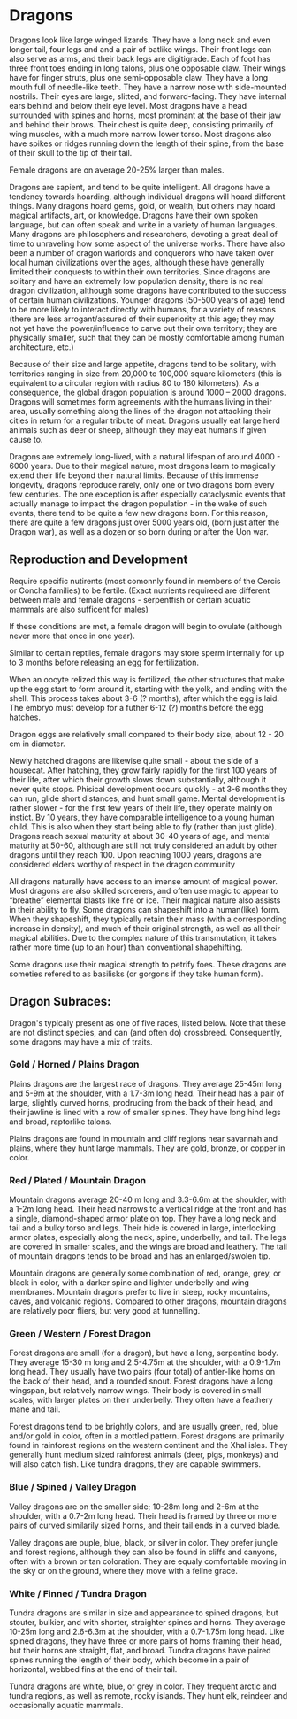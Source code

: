 # Dragons

Dragons look like large winged lizards. They have a long neck and even longer tail, four legs and and a pair of batlike wings. 
Their front legs can also serve as arms, and their back legs are digitigrade. Each of foot has three front toes ending in long talons, plus one opposable claw. Their wings have for finger struts, plus one semi-opposable claw.
They have a long mouth full of needle-like teeth. They have a narrow nose with side-mounted nostrils. Their eyes are large, slitted, and forward-facing. They have internal ears behind and below their eye level. Most dragons 
have a head surrounded with spines and horns, most prominant at the base of their jaw and behind their brows.
Their chest is quite deep, consisting primarily of wing muscles, with a much more narrow lower torso.
Most dragons also have spikes or ridges running down the length of their spine, from the base of their skull to the tip of their tail.

Female dragons are on average 20-25% larger than males.

Dragons are sapient, and tend to be quite intelligent. All dragons have a tendency towards hoarding, although individual dragons will hoard different things. Many dragons hoard gems, gold, or wealth, but others may hoard 
magical artifacts, art, or knowledge. Dragons have their own spoken language, but can often speak and write in a variety of human languages. Many dragons are philosophers and researchers, devoting a great deal of time to 
unraveling how some aspect of the universe works. There have also been a number of dragon warlords and conquerors who have taken over local human civilizations over the ages, although these have generally limited their 
conquests to within their own territories. Since dragons are solitary and have an extremely low population density, there is no real dragon civilization, although some dragons have contributed to the success of certain 
human civilizations. Younger dragons (50-500 years of age) tend to be more likely to interact directly with humans, for a variety of reasons (there are less arrogant/assured of their superiority at this age; 
they may not yet have the power/influence to carve out their own territory; they are physically smaller, such that they can be mostly comfortable among human architecture, etc.)

Because of their size and large appetite, dragons tend to be solitary, with territories ranging in size from 20,000 to 100,000 square kilometers (this is equivalent to a circular region with radius 80 to 180 kilometers). 
As a consequence, the global dragon population is around 1000 – 2000 dragons. Dragons will sometimes form agreements with the humans living in their area, usually something along the lines of the dragon not attacking 
their cities in return for a regular tribute of meat. Dragons usually eat large herd animals such as deer or sheep, although they may eat humans if given cause to. 

Dragons are extremely long-lived, with a natural lifespan of around 4000 - 6000 years. Due to their magical nature, most dragons learn to magically extend their life beyond their natural limits.
Because of this immense longevity, dragons reproduce rarely, only one or two dragons born every few centuries. The one exception is after especially cataclysmic events that actually manage to impact the dragon population -
in the wake of such events, there tend to be quite a few new dragons born. For this reason, there are quite a few dragons just over 5000 years old, (born just after the Dragon war), as well as a dozen or so born during or after the Uon war. 

## Reproduction and Development

Require specific nutirents (most comonnly found in members of the Cercis or Concha families) to be fertile. 
(Exact nutrients requireed are different between male and female dragons - serpentfish or certain aquatic mammals are also sufficent for males)

If these conditions are met, a female dragon will begin to ovulate (although never more that once in one year). 

Similar to certain reptiles, female dragons may store sperm internally for up to 3 months before releasing an egg for fertilization.

When an oocyte relized this way is fertilized, the other structures that make up the egg start to form around it, starting with the yolk, and ending with the shell.
This process takes about 3-6 (? months), after which the egg is laid. The embryo must develop for a futher 6-12 (?) months before the egg hatches.

Dragon eggs are relatively small compared to their body size, about 12 - 20 cm in diameter.

Newly hatched dragons are likewise quite small - about the side of a housecat. 
After hatching, they grow fairly rapidly for the first 100 years of their life, after which their growth slows down substantially, although it never quite stops. 
Phisical development occurs quickly - at 3-6 months they can run, glide short distances, and hunt small game.
Mental development is rather slower - for the first few years of their life, they operate mainly on instict. By 10 years, they have comparable intelligence to a young human child. 
This is also when they start being able to fly (rather than just glide). Dragons reach sexual maturity at about 30-40 years of age, and mental maturity at 50-60, 
although are still not truly considered an adult by other dragons until they reach 100. Upon reaching 1000 years, dragons are considered elders worthy of respect in the dragon community


All dragons naturally have access to an imense amount of magical power. Most dragons are also skilled sorcerers, and often use magic to appear to “breathe” elemental blasts like fire or ice. 
Their magical nature also assists in their ability to fly. Some dragons can shapeshift into a human(like) form. When they shapeshift, they typically retain their mass (with a corresponding increase in density), 
and much of their original strength, as well as all their magical abilities. Due to the complex nature of this transmutation, it takes rather more time (up to an hour) than conventional shapehifting.

Some dragons use their magical strength to petrify foes. These dragons are someties refered to as basilisks (or gorgons if they take human form).

## Dragon Subraces:

Dragon's typicaly present as one of five races, listed below. Note that these are not distinct species, and can (and often do) crossbreed. Consequently, some dragons may have a mix of traits.



### Gold / Horned / Plains Dragon

Plains dragons are the largest race of dragons. They average 25-45m long and 5-9m at the shoulder, with a 1.7-3m long head.
Their head has a pair of large, slightly curved horns, prodruding from the back of their head, and their jawline is lined with a row of smaller spines.
They have long hind legs and broad, raptorlike talons.

Plains dragons are found in mountain and cliff regions near savannah and plains, where they hunt large mammals.  They are gold, bronze, or copper in color.


### Red / Plated / Mountain Dragon

Mountain dragons average 20-40 m long and 3.3-6.6m at the shoulder, with a 1-2m long head.
Their head narrows to a vertical ridge at the front and has a single, diamond-shaped armor plate on top.
They have a long neck and tail and a bulky torso and legs. 
Their hide is covered in large, interlocking armor plates, especially along the neck, spine, underbelly, and tail. The legs are covered in smaller scales, and the wings are broad and leathery. 
The tail of mountain dragons tends to be broad and has an enlarged/swolen tip.

Mountain dragons are generally some combination of red, orange, grey, or black in color, with a darker spine and lighter underbelly and wing membranes.
Mountain dragons prefer to live in steep, rocky mountains, caves, and volcanic regions. Compared to other dragons, mountain dragons are relatively poor fliers, but very good at tunnelling.


### Green / Western / Forest Dragon

Forest dragons are small (for a dragon), but have a long, serpentine body. They average 15-30 m long and 2.5-4.75m at the shoulder, with a 0.9-1.7m long head.
They usually have two pairs (four total) of antler-like horns on the back of their head, and a rounded snout. 
Forest dragons have a long wingspan, but relatively narrow wings. Their body is covered in small scales, with larger plates on their underbelly. They often have a feathery mane and tail.

Forest dragons tend to be brightly colors, and are usually green, red, blue and/or gold in color, often in a mottled pattern.
Forest dragons are primarily found in rainforest regions on the western continent and the Xhal isles. They generally hunt medium sized rainforest animals (deer, pigs, monkeys) and will also catch fish. 
Like tundra dragons, they are capable swimmers.

### Blue / Spined / Valley Dragon

Valley dragons are on the smaller side; 10-28m long and 2-6m at the shoulder, with a 0.7-2m long head. 
Their head is framed by three or more pairs of curved similarily sized horns, and their tail ends in a curved blade.

Valley dragons are puple, blue, black, or silver in color. They prefer jungle and forest regions, although they can also be found in cliffs and canyons, often with a brown or tan coloration. 
They are equaly comfortable moving in the sky or on the ground, where they move with a feline grace.

### White / Finned / Tundra Dragon

Tundra dragons are similar in size and appearance to spined dragons, but stouter, bulkier, and with shorter, straighter spines and horns. They average 10-25m long and 2.6-6.3m at the shoulder, with a 0.7-1.75m long head.
Like spined dragons, they have three or more pairs of horns framing their head, but their horns are straight, flat, and broad.
Tundra dragons have paired spines running the length of their body, which become in a pair of horizontal, webbed fins at the end of their tail.

Tundra dragons are white, blue, or grey in color. They frequent arctic and tundra regions, as well as remote, rocky islands. They hunt elk, reindeer and occasionally aquatic mammals. 